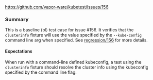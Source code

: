 
https://github.com/vapor-ware/kubetest/issues/156

### Summary

This is a baseline (bl) test case for issue #156. It verifies that the `clusterinfo` fixture
will use the value specified by the `--kube-config` command line arg when specified. See
[regression/156](../156) for more details.

#### Expectations

When run with a command-line defined kubeconfig, a test using the `clusterinfo` fixture should
resolve the cluster info using the kubeconfig specified by the command line flag.
